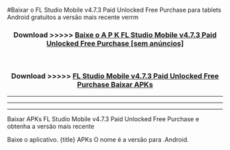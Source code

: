 #Baixar o FL Studio Mobile v4.7.3 Paid Unlocked Free Purchase   para tablets Android gratuitos a versão mais recente verrm


<div align="center">
<h3>Download >>>>> <a href="https://pt-web.web.app/?pt= FL Studio Mobile v4.7.3 Paid Unlocked Free Purchase ">Baixe o A P K FL Studio Mobile v4.7.3 Paid Unlocked Free Purchase  [sem anúncios]</a></h3><br>

<h3>Download >>>>> <a href="https://pt-web.web.app/?pt= FL Studio Mobile v4.7.3 Paid Unlocked Free Purchase ">FL Studio Mobile v4.7.3 Paid Unlocked Free Purchase  Baixar APKs</a></h3>
</div>

----------------------------------------------------------

----------------------------------------------------------

----------------------------------------------------------

Baixar APKs FL Studio Mobile v4.7.3 Paid Unlocked Free Purchase  e obtenha a versão mais recente

Baixe o aplicativo. {title} APKs O nome é a versão para .Android.


